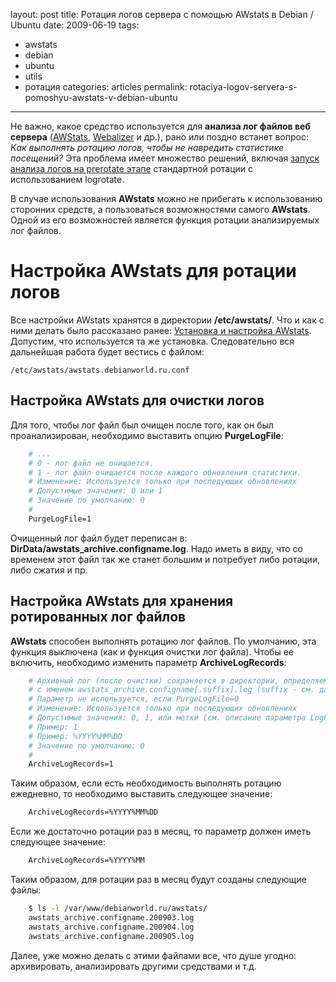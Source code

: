 layout: post
title: Ротация логов сервера с помощью AWstats в Debian / Ubuntu
date: 2009-06-19
tags:
- awstats
-  debian
-  ubuntu
-  utils
-  ротация
categories: articles
permalink: rotaciya-logov-servera-s-pomoshyu-awstats-v-debian-ubuntu
---
Не важно, какое средство используется для **анализа лог файлов веб сервера** ([AWStats](http://debianworld.ru/articles/ustanovka-i-nastrojka-awstats-v-debian-lenny-50/ "Установка и настройка AWstats##index##"), [Webalizer](http://debianworld.ru/articles/ustanovka-i-nastrojka-webalizer-v-debian-ubuntu/ "Установка и настройка Webalizer##index##") и др.), рано или поздно встанет вопрос: *Как выполнять ротацию логов, чтобы не навредить статистике посещений?* Эта проблема имеет множество решений, включая [запуск анализа логов на prerotate этапе](http://debianworld.ru/articles/rotaciya-logov-s-pomoshyu-logrotate-v-debian-ubuntu/ "Ротация логов с использованием logrotate##index##") стандартной ротации с использованием logrotate.

В случае использования **AWstats** можно не прибегать к использованию сторонних средств, а пользоваться возможностями самого **AWstats**. Одной из его возможностей является функция ротации анализируемых лог файлов.
<!-- more -->
Настройка AWstats для ротации логов
=========================
Все настройки AWstats хранятся в директории **/etc/awstats/**. Что и как с ними делать было рассказано ранее: [Установка и настройка AWstats](http://debianworld.ru/articles/ustanovka-i-nastrojka-awstats-v-debian-lenny-50/ "Установка и настройка AWstats##index##"). Допустим, что используется та же установка. Следовательно вся дальнейшая работа будет вестись с файлом:

    /etc/awstats/awstats.debianworld.ru.conf

Настройка  AWstats для очистки логов
----------------------------------------------
Для того, чтобы лог файл был очищен после того, как он был проанализирован, необходимо выставить опцию **PurgeLogFile**:

``` apache
    # ...
    # 0 - лог файл не очищается.
    # 1 - лог файл очищается после каждого обновления статистики.
    # Изменение: Используется только при последующих обновлениях
    # Допустимые значения: 0 или 1
    # Значение по умолчанию: 0
    #
    PurgeLogFile=1    
```
Очищенный лог файл будет переписан в: **DirData/awstats_archive.configname.log**. Надо иметь в виду, что со временем этот файл так же станет большим и потребует либо ротации, либо сжатия и пр.

Настройка  AWstats для хранения ротированных лог файлов 
------------------------------------------------------------------------
**AWstats** способен выполнять ротацию лог файлов. По умолчанию, эта функция выключена (как и функция очистки лог файла). Чтобы ее включить, необходимо изменить параметр **ArchiveLogRecords**:

``` apache
    # Архивный лог (после очистки) сохраняется в директории, определяемой параметров "DirData"
    # с именем awstats_archive.configname[.suffix].log (suffix - см. далее)
    # Параметр не используется, если PurgeLogFile=0
    # Изменение: Используется только при последующих обновлениях
    # Допустимые значения: 0, 1, или метки (см. описание параметра LogFile) для suffix
    # Пример: 1
    # Пример: %YYYY%MM%DD
    # Значение по умолчанию: 0
    #
    ArchiveLogRecords=1
```
Таким образом, если есть необходимость выполнять ротацию ежедневно, то необходимо выставить следующее значение:

``` apache
    ArchiveLogRecords=%YYYY%MM%DD
```
Если же достаточно ротации раз в месяц, то параметр должен иметь следующее значение:

``` apache
    ArchiveLogRecords=%YYYY%MM
```
Таким образом, для ротации раз в месяц будут созданы следующие файлы:

``` bash
    $ ls -l /var/www/debianworld.ru/awstats/
    awstats_archive.configname.200903.log
    awstats_archive.configname.200904.log
    awstats_archive.configname.200905.log
```
Далее, уже можно делать с этими файлами все, что душе угодно: архивировать, анализировать другими средствами и т.д.